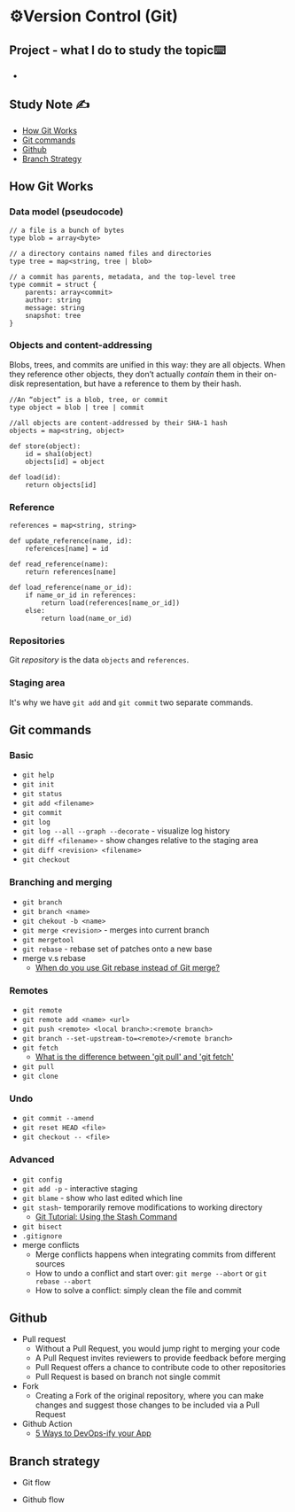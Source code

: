 # ⚙️Version Control (Git)

## Project  - what I do to study the topic⌨️

- 

## Study Note ✍️

- [How Git Works](#How-Git-Works)
- [Git commands](#Git-commands)
- [Github](#Github)
- [Branch Strategy](#Branch-Strategy)

## How Git Works

### Data model (pseudocode)

```
// a file is a bunch of bytes
type blob = array<byte>

// a directory contains named files and directories
type tree = map<string, tree | blob>

// a commit has parents, metadata, and the top-level tree
type commit = struct {
    parents: array<commit>
    author: string
    message: string
    snapshot: tree
}

```

### Objects and content-addressing

Blobs, trees, and commits are unified in this way: they are all objects. When they reference other objects, they don’t actually *contain* them in their on-disk representation, but have a reference to them by their hash.

```
//An “object” is a blob, tree, or commit
type object = blob | tree | commit

//all objects are content-addressed by their SHA-1 hash
objects = map<string, object>

def store(object):
    id = sha1(object)
    objects[id] = object

def load(id):
    return objects[id]
```

### Reference

```
references = map<string, string>

def update_reference(name, id):
    references[name] = id

def read_reference(name):
    return references[name]

def load_reference(name_or_id):
    if name_or_id in references:
        return load(references[name_or_id])
    else:
        return load(name_or_id)
```

### Repositories

Git *repository* is the data `objects` and `references`.

### Staging area

It's why we have `git add` and `git commit` two separate commands.

## Git commands

### Basic

- `git help` 
- `git init` 
- `git status` 
- `git add <filename>` 
- `git commit` 
- `git log` 
- `git log --all --graph --decorate` - visualize log history
- `git diff <filename>` - show changes relative to the staging area
- `git diff <revision> <filename>`
- `git checkout`

### Branching and merging

- `git branch`
- `git branch <name>`
- `git chekout -b <name>`
- `git merge <revision>` - merges into current branch
- `git mergetool`
- `git rebase` - rebase set of patches onto a new base
- merge v.s rebase
  - [When do you use Git rebase instead of Git merge?](https://stackoverflow.com/questions/804115/when-do-you-use-git-rebase-instead-of-git-merge)

### Remotes

- `git remote`
- `git remote add <name> <url>`
- `git push <remote> <local branch>:<remote branch>`
- `git branch --set-upstream-to=<remote>/<remote branch>`
- `git fetch`
  - [What is the difference between 'git pull' and 'git fetch'](https://stackoverflow.com/questions/292357/what-is-the-difference-between-git-pull-and-git-fetch)
- `git pull`
- `git clone`

### Undo

- `git commit --amend`
- `git reset HEAD <file>`
- `git checkout -- <file>`

### Advanced

- `git config`
- `git add -p` - interactive staging
- `git blame` - show who last edited which line
- `git stash`- temporarily remove modifications to working directory
  - [Git Tutorial: Using the Stash Command](https://www.youtube.com/watch?v=KLEDKgMmbBI&list=PL-osiE80TeTuRUfjRe54Eea17-YfnOOAx&index=4)
- `git bisect`
- `.gitignore`
- merge conflicts
  - Merge conflicts happens when integrating commits from different sources
  - How to undo a conflict and start over: `git merge --abort` or `git rebase --abort`
  - How to solve a conflict: simply clean the file and commit



## Github

- Pull request
  - Without a Pull Request, you would jump right to merging your code
  - A Pull Request invites reviewers to provide feedback before merging
  - Pull Request offers a chance to contribute code to other repositories
  - Pull Request is based on branch not single commit
- Fork
  - Creating a Fork of the original repository, where you can make changes and suggest those changes to be included via a Pull Request
- Github Action
  - [5 Ways to DevOps-ify your App](https://www.youtube.com/watch?v=eB0nUzAI7M8)



## Branch strategy

- Git flow

- Github flow
